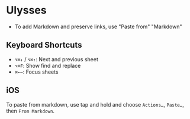 # Ulysses

* To add Markdown and preserve links, use "Paste from" "Markdown"

## Keyboard Shortcuts

* `⌥⌘↓` / `⌥⌘↑`: Next and previous sheet
* `⌥⌘F`: Show find and replace
* `⌘←←`: Focus sheets

## iOS

To paste from markdown, use tap and hold and choose `Actions…`, `Paste…`, then `From Markdown`.
